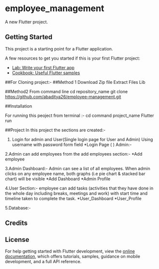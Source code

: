 # employee_management

A new Flutter project.

## Getting Started

This project is a starting point for a Flutter application.

A few resources to get you started if this is your first Flutter project:

- [Lab: Write your first Flutter app](https://docs.flutter.dev/get-started/codelab)
- [Cookbook: Useful Flutter samples](https://docs.flutter.dev/cookbook)


##For Cloning project:-
  ##Method 1
  Download Zip file
  Extract Files
  Lib

  ##Method2
  From command line
  cd repository_name
  git clone https://github.com/abaditya26/employee-management.git


##Installation


  For running this peoject from terminal :-
    cd command project_name
    Flutter run




 ##Project
  In this project the sections are created:-
  1. Login for admin and User(Single login page for User and Admin)
     Using username with password form field
     *Login Page ( )
     Admin:-
     
     


  2.Admin can add employees from the add employees section:-
    *Add employee

 
 
 3.Admin Dashboard:-
    Admin can see a list of all employees. When admin clicks on any employee
    name, both graphs (i.e pie chart & stacked bar chart) will be visible
    *Add Dashboard
    *Admin Profile




   4.User Section:-
     employee can add tasks (activities that they have done in the whole day including
    breaks, meetings and work) with start time and timeline taken to complete the task.
    *User_Dashboard
    *User_Profile

   5.Database:-

## Credits

## License






For help getting started with Flutter development, view the
[online documentation](https://docs.flutter.dev/), which offers tutorials, samples, guidance on
mobile development, and a full API reference.
